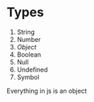 # Types

1. String
2. Number
3. _Object_
4. Boolean
5. Null
6. Undefined
7. Symbol

Everything in js is an object

